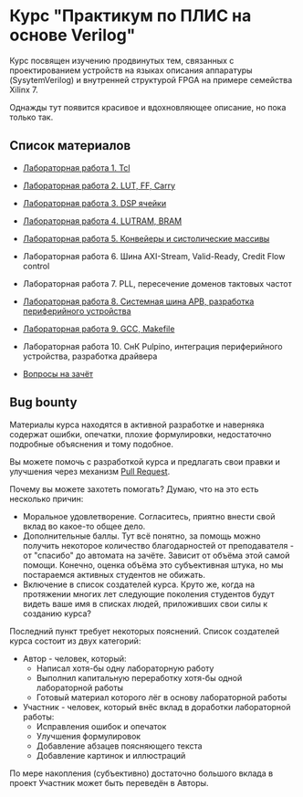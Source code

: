 # Курс "Практикум по ПЛИС на основе Verilog"

Курс посвящен изучению продвинутых тем, связанных с проектированием устройств на языках описания аппаратуры (SysytemVerilog) и внутренней структурой FPGA на примере семейства Xilinx 7.

Однажды тут появится красивое и вдохновляющее описание, но пока только так.


## Список материалов
* [Лабораторная работа 1. Tcl](./Labs/01.%20Tcl/README.md)
* [Лабораторная работа 2. LUT, FF, Carry](./Labs/02.%20LUT%20and%20FF/README.md)
* [Лабораторная работа 3. DSP ячейки](./Labs/03.%20DSP/README.md)
* [Лабораторная работа 4. LUTRAM, BRAM](./Labs/04.%20LUTRAM%20BRAM/README.md)
* [Лабораторная работа 5. Конвейеры и систолические массивы](./Labs/05.%20Pipelines%20and%20Systolic%20arrays/README.md)
* Лабораторная работа 6. Шина AXI-Stream, Valid-Ready, Credit Flow control
* Лабораторная работа 7. PLL, пересечение доменов тактовых частот
* [Лабораторная работа 8. Системная шина APB, разработка периферийного устройства](./Labs/08.%20APB%20and%20CRC/README.md)
* [Лабораторная работа 9. GCC, Makefile](./Labs/09.%20gcc%20make/README.md)
* Лабораторная работа 10. СнК Pulpino, интеграция периферийного устройства, разработка драйвера

* [Вопросы на зачёт](./Other/exam_questions.md)

## Bug bounty
Материалы курса находятся в активной разработке и наверняка содержат ошибки, опечатки, плохие формулировки, недостаточно подробные объяснения и тому подобное.

Вы можете помочь с разработкой курса и предлагать свои правки и улучшения через механизм [Pull Request](https://github.com/MPSU/FPGA_pract/pulls).

Почему вы можете захотеть помогать? Думаю, что на это есть несколько причин:
 * Моральное удовлетворение. Согласитесь, приятно внести свой вклад во какое-то общее дело.
 * Дополнительные баллы. Тут всё понятно, за помощь можно получить некоторое количество благодарностей от преподавателя - от "спасибо" до автомата на зачёте. Зависит от объёма этой самой помощи. Конечно, оценка объёма это субъективная штука, но мы постараемся активных студентов не обижать.
 * Включение в список создателей курса. Круто же, когда на протяжении многих лет следующие поколения студентов будут видеть ваше имя в списках людей, приложивших свои силы к созданию курса?

Последний пункт требует некоторых пояснений. Список создателей курса состоит из двух категорий:
 * Автор - человек, который:
   * Написал хотя-бы одну лабораторную работу
   * Выполнил капитальную переработку хотя-бы одной лабораторной работы
   * Готовый материал которого лёг в основу лабораторной работы
 * Участник - человек, который внёс вклад в доработки лабораторной работы:
   * Исправления ошибок и опечаток
   * Улучшения формулировок
   * Добавление абзацев поясняющего текста
   * Добавление картинок и иллюстраций

По мере накопления (субъективно) достаточно большого вклада в проект Участник может быть переведён в Авторы.
